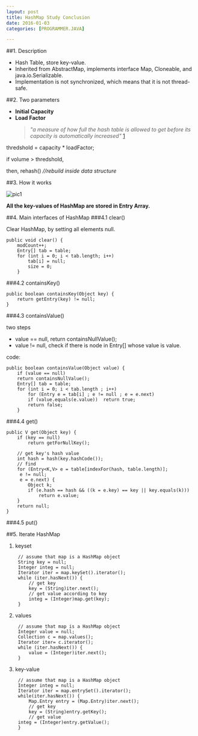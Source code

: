 ```yaml
---
layout: post
title: HashMap Study Conclusion
date: 2016-01-03
categories: [PROGRAMMER.JAVA]

---
```


##1. Description

- Hash Table, store key-value.
- Inherited from AbstractMap, implements interface Map, Cloneable, and java.io.Serializable.
- Implementation is not synchronized, which means that it is not thread-safe.

##2. Two parameters
- **Initial Capacity**
- **Load Factor**
  > *"a measure of how full the hash table is allowed to get before its capacity is automatically increased"*   [1]
  >     

thredshold = capacity * loadFactor;

if volume > thredshold,

then, rehash() *//rebuild inside data structure*

##3. How it works

![pic1](http://images.cnitblog.com/blog/497634/201401/280024326252470.jpg)

**All the key-values of HashMap are stored in Entry Array.**


##4. Main interfaces of HashMap
###4.1 clear()

Clear HashMap, by setting all elements null.

	public void clear() {
    	modCount++;
    	Entry[] tab = table;
    	for (int i = 0; i < tab.length; i++)
        	tab[i] = null;
	    	size = 0;
		}

###4.2 containsKey()

	public boolean containsKey(Object key) {
    	return getEntry(key) != null;
	}

###4.3 containsValue()

two steps

- value == null, return containsNullValue();
- value != null, check if there is node in Entry[] whose value is value.

code:
	
	public boolean containsValue(Object value) {
    	if (value == null)
        return containsNullValue();
		Entry[] tab = table;
    	for (int i = 0; i < tab.length ; i++)
        	for (Entry e = tab[i] ; e != null ; e = e.next)
            if (value.equals(e.value))	return true;
    		return false;
		}


###4.4 get()

	public V get(Object key) {
    	if (key == null)
        	return getForNullKey();
    	
    	// get key's hash value
    	int hash = hash(key.hashCode());
    	// find
    	for (Entry<K,V> e = table[indexFor(hash, table.length)];
         e != null;
         e = e.next) {
        	Object k;
        	if (e.hash == hash && ((k = e.key) == key || key.equals(k)))
            	return e.value;
    	}
    	return null;
	}
	
###4.5 put()

##5. Iterate HashMap
1. keyset
		
		// assume that map is a HashMap object
		String key = null;
		Integer integ = null;
		Iterator iter = map.keySet().iterator();
		while (iter.hasNext()) {
        	// get key
    		key = (String)iter.next();
        	// get value according to key
    		integ = (Integer)map.get(key);
		}

2. values
		
		// assume that map is a HashMap object
		Integer value = null;
		Collection c = map.values();
		Iterator iter= c.iterator();
		while (iter.hasNext()) {
    		value = (Integer)iter.next();
		}
	
3. key-value

		// assume that map is a HashMap object
		Integer integ = null;
		Iterator iter = map.entrySet().iterator();
		while(iter.hasNext()) {
    		Map.Entry entry = (Map.Entry)iter.next();
    		// get key
    		key = (String)entry.getKey();
        	// get value
		integ = (Integer)entry.getValue();
		}

			
		
  [1]: https://docs.oracle.com/javase/7/docs/api/java/util/HashMap.html  "FROM"
  